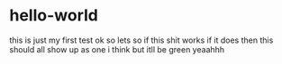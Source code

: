 # hello-world
this is just my first test
ok so lets so if this shit works if it does then this should all show up as one i think but itll be green
yeaahhh
